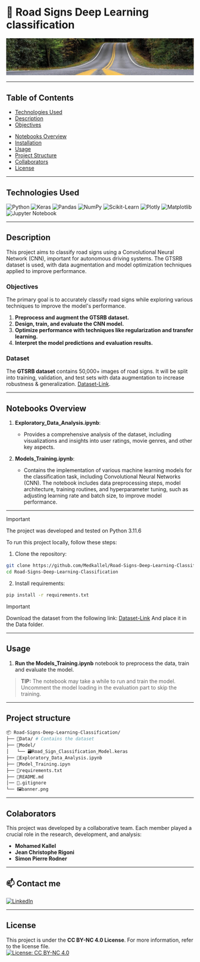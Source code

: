# 🚏 Road Signs Deep Learning classification 

![banner.jpg](banner.jpg)

---

## Table of Contents

-   [Technologies Used](#technologies-used)
-   [Description](#description)
-   [Objectives](#objectives)
<!-- -   [Presentation](#presentation) -->
-   [Notebooks Overview](#notebooks-overview)
-   [Installation](#installation)
-   [Usage](#usage)
-   [Project Structure](#project-structure)
-   [Collaborators](#collaborators)
-   [License](#license)

---

## Technologies Used

![Python](https://img.shields.io/badge/python-3670A0?style=for-the-badge&logo=python&logoColor=ffdd54) ![Keras](https://img.shields.io/badge/Keras-%23D00000.svg?style=for-the-badge&logo=Keras&logoColor=white) ![Pandas](https://img.shields.io/badge/pandas-%23150458.svg?style=for-the-badge&logo=pandas&logoColor=white) ![NumPy](https://img.shields.io/badge/numpy-%23013243.svg?style=for-the-badge&logo=numpy&logoColor=white) ![Scikit-Learn](https://img.shields.io/badge/scikit--learn-%23F7931E.svg?style=for-the-badge&logo=scikit-learn&logoColor=white) ![Plotly](https://img.shields.io/badge/Plotly-%233F4F75.svg?style=for-the-badge&logo=plotly&logoColor=white) ![Matplotlib](https://img.shields.io/badge/Matplotlib-%23ffffff.svg?style=for-the-badge&logo=Matplotlib&logoColor=black) ![Jupyter Notebook](https://img.shields.io/badge/jupyter-%23FA0F00.svg?style=for-the-badge&logo=jupyter&logoColor=white)

---

## Description
This project aims to classify road signs using a Convolutional Neural Network (CNN), important for autonomous driving systems. The GTSRB dataset is used, with data augmentation and model optimization techniques applied to improve performance.

### Objectives
The primary goal is to accurately classify road signs while exploring various techniques to improve the model's performance.

1. **Preprocess and augment the GTSRB dataset.**
2. **Design, train, and evaluate the CNN model.**
3. **Optimize performance with techniques like regularization and transfer learning.**
4. **Interpret the model predictions and evaluation results.**

### Dataset

The **GTSRB dataset** contains 50,000+ images of road signs. It will be split into training, validation, and test sets with data augmentation to increase robustness & generalization.
[Dataset-Link](https://www.kaggle.com/datasets/meowmeowmeowmeowmeow/gtsrb-german-traffic-sign).

---
<!-- 
## Presentation

A **presentation** is available as a **PDF** file in the repo ```Movie_Recommendation_System_Presentation.pdf``` & also as a **Canva/Powerpoint** presentation through the following link: [Presentation Link](https://www.canva.com/design/DAGPvK0-A2g/1DJtvrzpoxdP5VG_GcgkhA/view?utm_content=DAGPvK0-A2g&utm_campaign=designshare&utm_medium=link&utm_source=editor).

--- -->

## Notebooks Overview

1. **Exploratory_Data_Analysis.ipynb**:
   - Provides a comprehensive analysis of the dataset, including visualizations and insights into user ratings, movie genres, and other key aspects.

2. **Models_Training.ipynb**:
   - Contains the implementation of various machine learning models for the classification task, including Convolutional Neural Networks (CNN). The notebook includes data preprocessing steps, model architecture, training routines, and hyperparameter tuning, such as adjusting learning rate and batch size, to improve model performance.

---


> [!IMPORTANT]
> The project was developed and tested on Python 3.11.6

To run this project locally, follow these steps:

1. Clone the repository:
```sh
git clone https://github.com/Medkallel/Road-Signs-Deep-Learning-Classification
cd Road-Signs-Deep-Learning-Classification
```
2. Install requirements:
```sh
pip install -r requirements.txt
```
> [!IMPORTANT]
> Download the dataset from the following link: [Dataset-Link](https://www.kaggle.com/datasets/meowmeowmeowmeowmeow/gtsrb-german-traffic-sign)
> And place it in the Data folder.

---

## Usage 

1. **Run the Models_Training.ipynb** notebook to preprocess the data, train and evaluate the model.

> **TIP:** The notebook may take a while to run and train the model. Uncomment the model loading in the evaluation part to skip the training.
---
## Project structure
```sh
📦 Road-Signs-Deep-Learning-Classification/
├── 📁Data/ # Contains the dataset
├── 📁Model/
│   └── 🗃️Road_Sign_Classification_Model.keras
├── 📓Exploratory_Data_Analysis.ipynb
├── 📓Model_Training.ipyn
├── 📄requirements.txt
├── 📄README.md
│── 📄.gitignore
└── 🖼️banner.png
```
---


## Colaborators

This project was developed by a collaborative team. Each member played a crucial role in the research, development, and analysis:

- **Mohamed Kallel**
- **Jean Christophe Rigoni**
- **Simon Pierre Rodner**
---

## 📫 Contact me
<p>
<a href="https://www.linkedin.com/in/mohamed-kallel/">
<img alt="LinkedIn" src="https://img.shields.io/badge/linkedin-%230077B5.svg?style=for-the-badge&logo=linkedin&logoColor=white"/>
</a> 
<br>
</p>

---


## License
This project is under the **CC BY-NC 4.0 License**. For more information, refer to the license file. <br/>
[![License: CC BY-NC 4.0](https://img.shields.io/badge/License-CC%20BY--NC%204.0-lightgrey.svg)](https://creativecommons.org/licenses/by-nc/4.0/)
